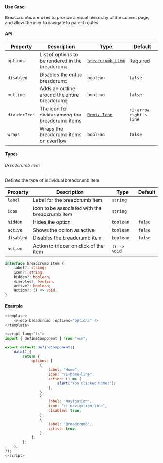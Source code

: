 #### Use Case

Breadcrumbs are used to provide a visual hierarchy of the current page, and allow the user to navigate to parent routes

#### API

| Property      | Description                                      | Type                                   | Default                 |
| ------------- | ------------------------------------------------ | -------------------------------------- | ----------------------- |
| `options`     | List of options to be rendered in the breadcrumb | [`breadcrumb_item`](#breadcrumb-item)  | Required                |
| `disabled`    | Disables the entire breadcrumb                   | `boolean`                              | `false`                 |
| `outline`     | Adds an outline around the entire breadcrumb     | `boolean`                              | `false`                 |
| `dividerIcon` | The icon for divider among the breadcrumb items  | [`Remix Icon`](https://remixicon.com/) | `ri-arrow-right-s-line` |
| `wraps`       | Wraps the breadcrumb items on overflow           | `boolean`                              | `false`                 |

#### Types

###### Breadcrumb Item

Defines the type of individual breadcrumb item

| Property   | Description                                    | Type         | Default |
| ---------- | ---------------------------------------------- | ------------ | ------- |
| `label`    | Label for the breadcrumb item                  | `string`     |         |
| `icon`     | Icon to be associated with the breadcrumb item | `string`     |         |
| `hidden`   | Hides the option                               | `boolean`    | `false` |
| `active`   | Shows the option as active                     | `boolean`    | `false` |
| `disabled` | Disables the breadcrumb item                   | `boolean`    | `false` |
| `action`   | Action to trigger on click of the item         | `() => void` |         |

```ts
interface breadcrumb_item {
	label?: string;
	icon?: string;
	hidden?: boolean;
	disabled?: boolean;
	active?: boolean;
	action?: () => void;
}
```

#### Example

```js
<template>
	<v-eco-breadcrumb :options="options" />
</template>

<script lang="ts">
import { defineComponent } from "vue";

export default defineComponent({
	data() {
		return {
			options: [
				{
					label: "Home",
					icon: "ri-home-line",
					action: () => {
						alert("You clicked home!");
					},
				},
				{
					label: "Navigation",
					icon: "ri-navigation-line",
					disabled: true,
				},
				{
					label: "Breadcrumb",
					active: true,
				},
			],
		};
	},
});
</script>
```
